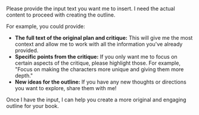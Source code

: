 Please provide the input text you want me to insert. I need the actual content to proceed with creating the outline. 

For example, you could provide:

* **The full text of the original plan and critique:**  This will give me the most context and allow me to work with all the information you've already provided.
* **Specific points from the critique:** If you only want me to focus on certain aspects of the critique, please highlight those. For example, "Focus on making the characters more unique and giving them more depth."
* **New ideas for the outline:**  If you have any new thoughts or directions you want to explore, share them with me!

Once I have the input, I can help you create a more original and engaging outline for your book. 
